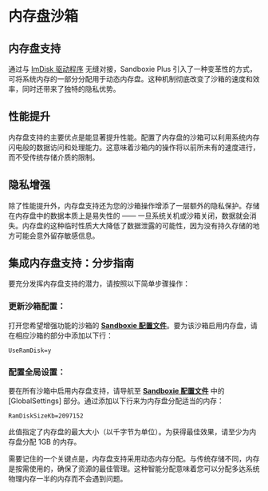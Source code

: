 # 内存盘沙箱

## 内存盘支持

通过与 [ImDisk 驱动程序](./PlusContent/zh_CN/imdisk.md) 无缝对接，Sandboxie Plus 引入了一种变革性的方式，可将系统内存的一部分分配用于动态内存盘。这种机制彻底改变了沙箱的速度和效率，同时还带来了独特的隐私优势。

## 性能提升

内存盘支持的主要优点是能显著提升性能。配置了内存盘的沙箱可以利用系统内存闪电般的数据访问和处理能力。这意味着沙箱内的操作将以前所未有的速度进行，而不受传统存储介质的限制。

## 隐私增强

除了性能提升外，内存盘支持还为您的沙箱操作增添了一层额外的隐私保护。存储在内存盘中的数据本质上是易失性的 —— 一旦系统关机或沙箱关闭，数据就会消失。内存盘的这种临时性质大大降低了数据泄露的可能性，因为没有持久存储的地方可能会意外留存敏感信息。

## 集成内存盘支持：分步指南

要充分发挥内存盘支持的潜力，请按照以下简单步骤操作：

### 更新沙箱配置：

打开您希望增强功能的沙箱的 **[Sandboxie 配置文件](./Content/zh_CN/SandboxieIni.md)**。要为该沙箱启用内存盘，请在相应沙箱的部分中添加以下行：

    UseRamDisk=y

### 配置全局设置：

要在所有沙箱中启用内存盘支持，请导航至 **[Sandboxie 配置文件](./Content/zh_CN/SandboxieIni.md)** 中的 [GlobalSettings] 部分。通过添加以下行来为内存盘分配适当的内存：

    RamDiskSizeKb=2097152

此值指定了内存盘的最大大小（以千字节为单位）。为获得最佳效果，请至少为内存盘分配 1GB 的内存。

需要记住的一个关键点是，内存盘支持采用动态内存分配。与传统存储不同，内存是按需使用的，确保了资源的最佳管理。这种智能分配意味着您可以分配多达系统物理内存一半的内存而不会遇到问题。
